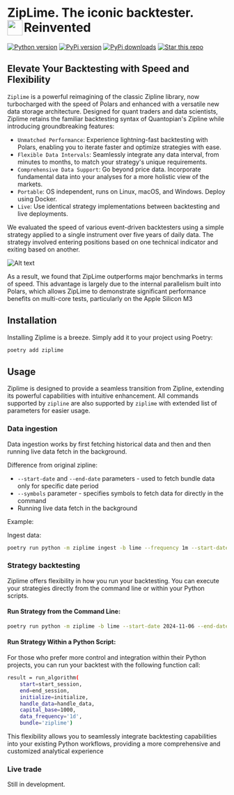 # ZipLime. The iconic backtester. Reinvented <a href='https://ziplime.limex.com'><img src='img/logo.png' align="left" height="35" /></a>

 <a target="new" href="https://pypi.python.org/pypi/ziplime"><img border=0 src="https://img.shields.io/badge/python-3.7+-blue.svg?style=flat" alt="Python version"></a>
 <a target="new" href="https://pypi.python.org/pypi/ziplime"><img border=0 src="https://img.shields.io/pypi/v/ziplime?maxAge=60%" alt="PyPi version"></a>
 <a target="new" href="https://pypi.python.org/pypi/ziplime"><img border=0 src="https://img.shields.io/pypi/dm/ziplime.svg?maxAge=2592000&label=installs&color=%2327B1FF" alt="PyPi downloads"></a>
 <a target="new" href="https://github.com/Limex-com/ziplime"><img border=0 src="https://img.shields.io/github/stars/Limex-com/ziplime.svg?style=social&label=Star&maxAge=60" alt="Star this repo"></a>

## Elevate Your Backtesting with Speed and Flexibility

`Ziplime` is a powerful reimagining of the classic Zipline library, now turbocharged with the speed of Polars and enhanced with a versatile new data storage architecture. Designed for quant traders and data scientists, Ziplime retains the familiar backtesting syntax of Quantopian's Zipline while introducing groundbreaking features:

- `Unmatched Performance`: Experience lightning-fast backtesting with Polars, enabling you to iterate faster and optimize strategies with ease.
- `Flexible Data Intervals`: Seamlessly integrate any data interval, from minutes to months, to match your strategy's unique requirements.
- `Comprehensive Data Support`: Go beyond price data. Incorporate fundamental data into your analyses for a more holistic view of the markets.
- `Portable`: OS independent, runs on Linux, macOS, and Windows. Deploy using Docker.
- `Live`: Use identical strategy implementations between backtesting and live deployments.

We evaluated the speed of various event-driven backtesters using a simple strategy applied to a single instrument over five years of daily data. The strategy involved entering positions based on one technical indicator and exiting based on another.

![Alt text](img/compare_small.png "Compare small universe")

As a result, we found that ZipLime outperforms major benchmarks in terms of speed. This advantage is largely due to the internal parallelism built into Polars, which allows ZipLime to demonstrate significant performance benefits on multi-core tests, particularly on the Apple Silicon M3
## Installation

Installing Ziplime is a breeze. Simply add it to your project using Poetry:
```Bash
poetry add ziplime
```

## Usage

Ziplime is designed to provide a seamless transition from Zipline, extending its powerful capabilities with intuitive enhancement. All commands supported by `zipline` are also supported by `ziplime` with extended
list of parameters for easier usage.

### Data ingestion

Data ingestion works by first fetching historical data and then and then running live data fetch in the background. 

Difference from original zipline:

- `--start-date` and `--end-date` parameters - used to fetch bundle data only for specific date period
- `--symbols` parameter - specifies symbols to fetch data for directly in the command
- Running live data fetch in the background

Example:

Ingest data:
```Bash
poetry run python -m ziplime ingest -b lime --frequency 1m --start-date 2024-06-01 --end-date 2024-07-31 --symbols AAPL,TSLA,AMZN
```
### Strategy backtesting

Ziplime offers flexibility in how you run your backtesting. You can execute your strategies directly from the command line or within your Python scripts.

#### Run Strategy from the Command Line:
```Bash
poetry run python -m ziplime -b lime --start-date 2024-11-06 --end-date 2024-11-27 --emission-rate 1m --capital-base 100000 --benchmark-symbol AAPL -f test.py --trading-calendar NYSE --print-algo
```
#### Run Strategy Within a Python Script:

For those who prefer more control and integration within their Python projects, you can run your backtest with the following function call:
```Bash
result = run_algorithm(
    start=start_session,
    end=end_session,
    initialize=initialize,
    handle_data=handle_data,
    capital_base=1000,
    data_frequency='1d',
    bundle='ziplime')
```
This flexibility allows you to seamlessly integrate backtesting capabilities into your existing Python workflows, providing a more comprehensive and customized analytical experience

### Live trade
Still in development.
